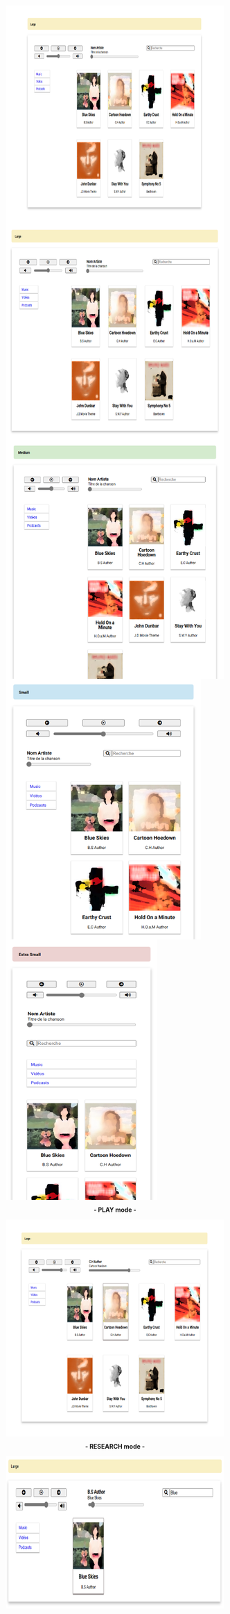 <img align="center" src="./previews/large.png" width="700" height="500" />
<img align="center" src="./previews/largem.png" width="700" height="500" />
<img align="center" src="./previews/medium.PNG" width="550" height="550" />
<img align="center" src="./previews/small.PNG" width="450" height="600" />
<img align="center" src="./previews/extra_Small.PNG" width="350" height="600" /><br>
<p align="center"><strong> - PLAY mode - </strong></p>
<img align="center" src="./previews/play.PNG" width="700" height="500" /><br>
<p align="center"><strong> - RESEARCH mode - </strong></p>
<img align="center" src="./previews/research.PNG" width="700" height="351" />


